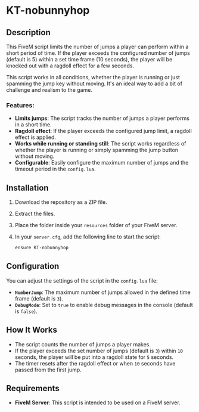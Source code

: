 # KT-nobunnyhop

## Description

This FiveM script limits the number of jumps a player can perform within a short period of time. If the player exceeds the configured number of jumps (default is 5) within a set time frame (10 seconds), the player will be knocked out with a ragdoll effect for a few seconds.

This script works in all conditions, whether the player is running or just spamming the jump key without moving. It's an ideal way to add a bit of challenge and realism to the game.

### Features:
- **Limits jumps**: The script tracks the number of jumps a player performs in a short time.
- **Ragdoll effect**: If the player exceeds the configured jump limit, a ragdoll effect is applied.
- **Works while running or standing still**: The script works regardless of whether the player is running or simply spamming the jump button without moving.
- **Configurable**: Easily configure the maximum number of jumps and the timeout period in the `config.lua`.

## Installation

1. Download the repository as a ZIP file.
2. Extract the files.
3. Place the folder inside your `resources` folder of your FiveM server.
4. In your `server.cfg`, add the following line to start the script:

   ```bash
   ensure KT-nobunnyhop
## Configuration

You can adjust the settings of the script in the `config.lua` file:

- **`NumberJump`**: The maximum number of jumps allowed in the defined time frame (default is `3`).
- **`DebugMode`**: Set to `true` to enable debug messages in the console (default is `false`).
## How It Works

- The script counts the number of jumps a player makes.
- If the player exceeds the set number of jumps (default is `3`) within `10` seconds, the player will be put into a ragdoll state for `5` seconds.
- The timer resets after the ragdoll effect or when `10` seconds have passed from the first jump.

## Requirements

- **FiveM Server**: This script is intended to be used on a FiveM server.
